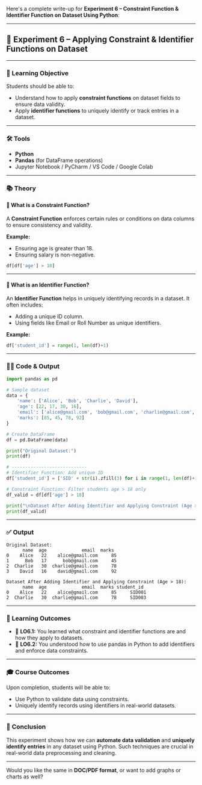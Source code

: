 Here's a complete write-up for **Experiment 6 – Constraint Function & Identifier Function on Dataset Using Python**:

---

## 🧪 **Experiment 6 – Applying Constraint & Identifier Functions on Dataset**

---

### 🎯 **Learning Objective**
Students should be able to:
- Understand how to apply **constraint functions** on dataset fields to ensure data validity.
- Apply **identifier functions** to uniquely identify or track entries in a dataset.

---

### 🛠️ **Tools**
- **Python**
- **Pandas** (for DataFrame operations)
- Jupyter Notebook / PyCharm / VS Code / Google Colab

---

### 📚 **Theory**

#### 🔹 What is a **Constraint Function**?
A **Constraint Function** enforces certain rules or conditions on data columns to ensure consistency and validity.

**Example:**
- Ensuring age is greater than 18.
- Ensuring salary is non-negative.

```python
df[df['age'] > 18]
```

---

#### 🔹 What is an **Identifier Function**?
An **Identifier Function** helps in uniquely identifying records in a dataset. It often includes:
- Adding a unique ID column.
- Using fields like Email or Roll Number as unique identifiers.

**Example:**
```python
df['student_id'] = range(1, len(df)+1)
```

---

### 🧑‍💻 **Code & Output**

```python
import pandas as pd

# Sample dataset
data = {
    'name': ['Alice', 'Bob', 'Charlie', 'David'],
    'age': [22, 17, 30, 16],
    'email': ['alice@gmail.com', 'bob@gmail.com', 'charlie@gmail.com', 'david@gmail.com'],
    'marks': [85, 45, 78, 92]
}

# Create DataFrame
df = pd.DataFrame(data)

print("Original Dataset:")
print(df)

# ----------------------------
# Identifier Function: Add unique ID
df['student_id'] = ['SID' + str(i).zfill(3) for i in range(1, len(df)+1)]

# Constraint Function: Filter students age > 18 only
df_valid = df[df['age'] > 18]

print("\nDataset After Adding Identifier and Applying Constraint (Age > 18):")
print(df_valid)
```

---

### ✅ **Output**

```
Original Dataset:
      name  age             email  marks
0    Alice   22    alice@gmail.com     85
1      Bob   17      bob@gmail.com     45
2  Charlie   30  charlie@gmail.com     78
3    David   16    david@gmail.com     92

Dataset After Adding Identifier and Applying Constraint (Age > 18):
      name  age             email  marks student_id
0    Alice   22    alice@gmail.com     85     SID001
2  Charlie   30  charlie@gmail.com     78     SID003
```

---

### 🧠 **Learning Outcomes**

- 🔸 **LO6.1:** You learned what constraint and identifier functions are and how they apply to datasets.
- 🔸 **LO6.2:** You understood how to use pandas in Python to add identifiers and enforce data constraints.

---

### 🎓 **Course Outcomes**
Upon completion, students will be able to:
- Use Python to validate data using constraints.
- Uniquely identify records using identifiers in real-world datasets.

---

### 📝 **Conclusion**
This experiment shows how we can **automate data validation** and **uniquely identify entries** in any dataset using Python. Such techniques are crucial in real-world data preprocessing and cleaning.

---

Would you like the same in **DOC/PDF format**, or want to add graphs or charts as well?